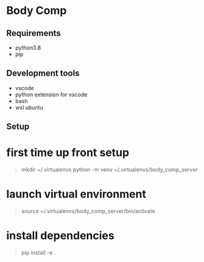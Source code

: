 # Body Comp

## Requirements
- python3.8
- pip

## Development tools
- vscode
- python extension for vscode
- bash
- wsl ubuntu

## Setup

# first time up front setup
> mkdir ~/.virtualenvs
> python -m venv ~/.virtualenvs/body_comp_server

# launch virtual environment
> source ~/.virtualenvs/body_comp_server/bin/activate

# install dependencies
> pip install -e .


